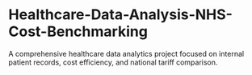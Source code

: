# Healthcare-Data-Analysis-NHS-Cost-Benchmarking
A comprehensive healthcare data analytics project focused on internal patient records, cost efficiency, and national tariff comparison. 
